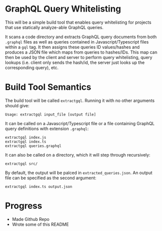 # GraphQL Query Whitelisting

This will be a simple build tool that enables query whitelisting for projects that use statically analyze-able GraphQL queries.

It scans a code directory and extracts GraphQL query documents from both `.graphql` files as well as queries contained in 
Javascript/Typescript files within a `gql` tag. It then assigns these queries ID values/hashes and produces a JSON file which maps
from queries to hashes/IDs. This map can then be used by the client and server to perform query whitelisting, query lookups (i.e. 
client only sends the hash/id, the server just looks up the corresponding query), etc.

# Build Tool Semantics

The build tool will be called `extractgql`. Running it with no other arguments should give:

```
Usage: extractgql input_file [output file] 
``` 

It can be called on a Javascript/Typescript file or a file containing GraphQL query definitions with extension `.graphql`:

```shell
extractgql index.js
extractgql index.ts
extractgql queries.graphql
```

It can also be called on a directory, which it will step through recursively:

```shell
extractgql src/
```

By default, the output will be palced in `extracted_queries.json`. An output file can be specified as the second argument:

```
extractgql index.ts output.json 
```

# Progress
- Made Github Repo
- Wrote some of this README